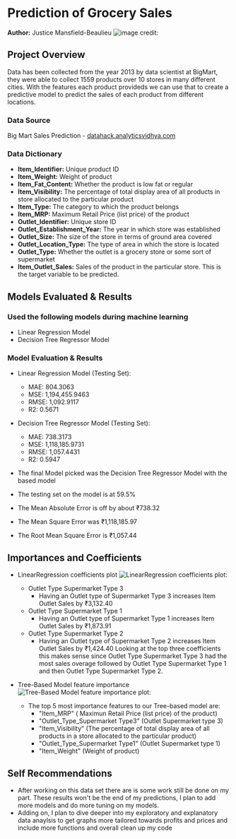 # **Prediction of Grocery Sales**
**Author:** Justice Mansfield-Beaulieu
![image credit:](https://cdn.apartmenttherapy.info/image/upload/v1561242428/stock/shutterstock_373602469.jpg)

## **Project Overview**
Data has been collected from the year 2013 by data scientist at BigMart, they were able to collect 1559 products over 10 stores in many different cities. With the features each product provideds we can use that to create a predictive model 
to predict the sales of each product from different locations.

### **Data Source**
Big Mart Sales Prediction - [datahack.analyticsvidhya.com](https://datahack.analyticsvidhya.com/contest/practice-problem-big-mart-sales-iii/)

### **Data Dictionary**
- **Item_Identifier:** Unique product ID
- **Item_Weight:** Weight of product
- **Item_Fat_Content:** Whether the product is low fat or regular
- **Item_Visibility:** The percentage of total display area of all products in store allocated to the particular product
- **Item_Type:** The category to which the product belongs
- **Item_MRP:** Maximum Retail Price (list price) of the product
- **Outlet_Identifier:** Unique store ID
- **Outlet_Establishment_Year:** The year in which store was established
- **Outlet_Size:** The size of the store in terms of ground area covered
- **Outlet_Location_Type:** The type of area in which the store is located
- **Outlet_Type:** Whether the outlet is a grocery store or some sort of supermarket
- **Item_Outlet_Sales:** Sales of the product in the particular store. This is the target variable to be predicted.

## **Models Evaluated & Results**

### Used the following models during machine learning
- Linear Regression Model
- Decision Tree Regressor Model
### Model Evaluation & Results

- Linear Regression Model (Testing Set):
  - MAE: 804.3063 
  - MSE: 1,194,455.9463 
  - RMSE: 1,092.9117 
  - R2: 0.5671

- Decision Tree Regressor Model (Testing Set):
  - MAE: 738.3173 
  - MSE: 1,118,185.9731 
  - RMSE: 1,057.4431 
  - R2: 0.5947


- The final Model picked was the Decision Tree Regressor Model with the based model
- The testing set on the model is at 59.5%
- The Mean Absolute Error is off by about ₹738.32
- The Mean Square Error was ₹1,118,185.97
- The Root Mean Square Error is ₹1,057.44

## Importances and Coefficients
- LinearRegression coefficients plot 
![LinearRegression coefficients plot:](http://localhost:8888/view/Top-3-coefficients.png)
    - Outlet Type Supermarket Type 3
        - Having an Outlet type of Supermarket Type 3 increases Item Outlet Sales by ₹3,132.40
    - Outlet Type Supermarket Type 1
        - Having an Outlet type of Supermarket Type 1 increases Item Outlet Sales by ₹1,873.91
    - Outlet Type Supermarket Type 2
        - Having an Outlet type of Supermarket Type 2 increases Item Outlet Sales by ₹1,424.40
Looking at the top three coefficients this makes sense since Outlet Type Supermarket Type 3 had the most sales overage followed by Outlet Type Supermarket Type 1 and then Outlet Type Supermarket Type 2.

- Tree-Based Model feature importance
![Tree-Based Model feature importance plot:](http://localhost:8888/view/Top-5-most-important-features.png)
    - The top 5 most importance features to our Tree-based model are:
        - "Item_MRP" ( Maximun Retail Price (list price) of the product)
        - "Outlet_Type_Supermarket Type3" (Outlet Supermarket type 3)
        - "Item_Visibility" (The percentage of total display area of all products in a store allocated to the particular product)
        - "Outlet_Type_Supermarket Type1" (Outlet Supermarket type 1)
        - "Item_Weight" (Weight of product)

## Self Recommendations
- After working on this data set there are is some work still be done on my part. These results won't be the end of my predictions, I plan to add more models and do more tuning on my models. 
- Adding on, I plan to dive deeper into my exploratory and explanatory data anaylsis to get graphs more tailored towards profits and prices and include more functions and overall clean up my code
